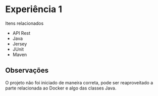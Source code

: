 # Experiência 1

Itens relacionados
- API Rest
- Java
- Jersey
- JUnit
- Maven

## Observações

O projeto não foi iniciado de maneira correta, pode ser reaproveitado a parte relacionada ao Docker e algo das classes Java.
